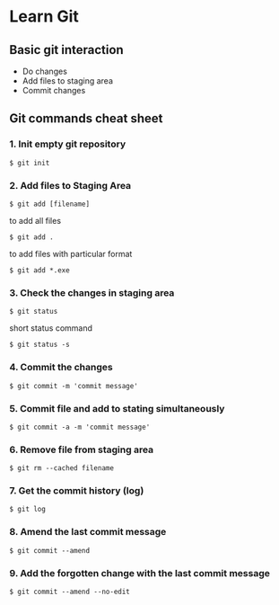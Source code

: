 # Learn Git

## Basic git interaction
  * Do changes
  * Add files to staging area
  * Commit changes


## Git commands cheat sheet

### 1. Init empty git repository
```
$ git init
```

### 2. Add files to Staging Area
```
$ git add [filename]
```
to add all files
```
$ git add .
```
to add files with particular format
```
$ git add *.exe
```

### 3. Check the changes in staging area
```
$ git status
```
short status command
```
$ git status -s
```

### 4. Commit the changes
```
$ git commit -m 'commit message'
```

### 5. Commit file and add to stating simultaneously
```
$ git commit -a -m 'commit message'
```

### 6. Remove file from staging area
```
$ git rm --cached filename
```

### 7. Get the commit history (log)
```
$ git log
```

### 8. Amend the last commit message
```
$ git commit --amend
```

### 9. Add the forgotten change with the last commit message
```
$ git commit --amend --no-edit
```